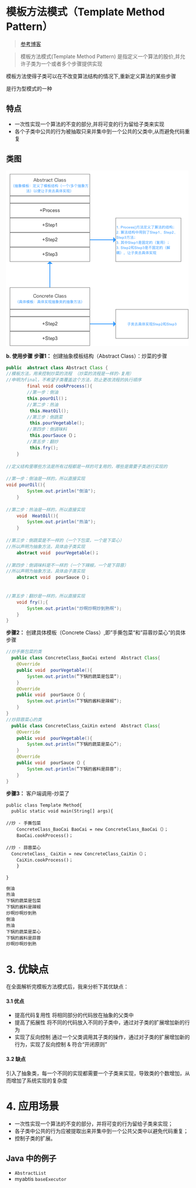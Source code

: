 # 模板方法模式（Template Method Pattern）

> [参考博客](https://blog.csdn.net/carson_ho/article/details/54910518)

> 模板方法模式(Template Method Pattern) 是指定义一个算法的股价,并允许子类为一个或者多个步骤提供实现

模板方法使得子类可以在不改变算法结构的情况下,重新定义算法的某些步骤

是行为型模式的一种

## 特点

- 一次性实现一个算法的不变的部分,并将可变的行为留给子类来实现
- 各个子类中公共的行为被抽取只来并集中到一个公共的父类中,从而避免代码重复

## 类图

![](assets/5bb9880a4b04a.png)


**b. 使用步骤** 
**步骤1：** 创建抽象模板结构（Abstract Class）：炒菜的步骤

```java
public  abstract class Abstract Class {  
//模板方法，用来控制炒菜的流程 （炒菜的流程是一样的-复用）
//申明为final，不希望子类覆盖这个方法，防止更改流程的执行顺序 
        final void cookProcess(){  
        //第一步：倒油
        this.pourOil()；
        //第二步：热油
         this.HeatOil();
        //第三步：倒蔬菜
         this.pourVegetable();
        //第四步：倒调味料
         this.pourSauce（）；
        //第五步：翻炒
         this.fry();
    }  

//定义结构里哪些方法是所有过程都是一样的可复用的，哪些是需要子类进行实现的

//第一步：倒油是一样的，所以直接实现
void pourOil(){  
        System.out.println("倒油");  
    }  

//第二步：热油是一样的，所以直接实现
    void  HeatOil(){  
        System.out.println("热油");  
    }  

//第三步：倒蔬菜是不一样的（一个下包菜，一个是下菜心）
//所以声明为抽象方法，具体由子类实现 
    abstract void  pourVegetable()；

//第四步：倒调味料是不一样的（一个下辣椒，一个是下蒜蓉）
//所以声明为抽象方法，具体由子类实现 
    abstract void  pourSauce（）；


//第五步：翻炒是一样的，所以直接实现
    void fry();{  
        System.out.println("炒啊炒啊炒到熟啊");  
    }  
}
```

**步骤2：** 创建具体模板（Concrete Class）,即”手撕包菜“和”蒜蓉炒菜心“的具体步骤

```java
//炒手撕包菜的类
  public class ConcreteClass_BaoCai extend  Abstract Class{
    @Override
    public void  pourVegetable(){  
        System.out.println(”下锅的蔬菜是包菜“);  
    }  
    @Override
    public void  pourSauce（）{  
        System.out.println(”下锅的酱料是辣椒“);  
    }  
}
//炒蒜蓉菜心的类
  public class ConcreteClass_CaiXin extend  Abstract Class{
    @Override
    public void  pourVegetable(){  
        System.out.println(”下锅的蔬菜是菜心“);  
    }  
    @Override
    public void  pourSauce（）{  
        System.out.println(”下锅的酱料是蒜蓉“);  
    }  
}
```

**步骤3：** 客户端调用-炒菜了

```
public class Template Method{
  public static void main(String[] args){

//炒 - 手撕包菜
    ConcreteClass_BaoCai BaoCai = new ConcreteClass_BaoCai（）；
    BaoCai.cookProcess()；

//炒 - 蒜蓉菜心
  ConcreteClass_ CaiXin = new ConcreteClass_CaiXin（）；
    CaiXin.cookProcess()；
    }

}
```

```java
倒油
热油
下锅的蔬菜是包菜
下锅的酱料是辣椒
炒啊炒啊炒到熟
倒油
热油
下锅的蔬菜是菜心
下锅的酱料是蒜蓉
炒啊炒啊炒到熟
```

# 3. 优缺点

在全面解析完模板方法模式后，我来分析下其优缺点：

#### 3.1 优点

- 提高代码复用性 
  将相同部分的代码放在抽象的父类中
- 提高了拓展性 
  将不同的代码放入不同的子类中，通过对子类的扩展增加新的行为
- 实现了反向控制 
  通过一个父类调用其子类的操作，通过对子类的扩展增加新的行为，实现了反向控制 & 符合“开闭原则”

#### 3.2 缺点

引入了抽象类，每一个不同的实现都需要一个子类来实现，导致类的个数增加，从而增加了系统实现的复杂度

# 4. 应用场景

- 一次性实现一个算法的不变的部分，并将可变的行为留给子类来实现；
- 各子类中公共的行为应被提取出来并集中到一个公共父类中以避免代码重复；
- 控制子类的扩展。 

## Java 中的例子

- `AbstractList`
- myabtis `baseExecutor`